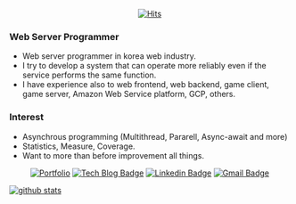 <div align=center>
 
[![Hits](https://hits.seeyoufarm.com/api/count/incr/badge.svg?url=https%3A%2F%2Fgithub.com%2Fedd1e-dev&count_bg=%2376BFE6&title_bg=%237D7D79&icon=&icon_color=%23E7E7E7&title=view&edge_flat=true)](https://hits.seeyoufarm.com)

</div>

### Web Server Programmer

- Web server programmer in korea web industry.
- I try to develop a system that can operate more reliably even if the service performs the same function.
- I have experience also to web frontend, web backend, game client, game server, Amazon Web Service platform, GCP, others.

### Interest

- Asynchrous programming (Multithread, Pararell, Async-await and more)
- Statistics, Measure, Coverage.
- Want to more than before improvement all things.

<div align=center>

[![Portfolio](https://img.shields.io/badge/Portfolio-%23000000.svg?style=flat-square&logoColor=white&logo=firefox&logoColor=#FF7139&link=https://edd1e.oopy.io)](https://edd1e.oopy.io)
[![Tech Blog Badge](http://img.shields.io/badge/-Tech%20blog-black?style=flat-square&logo=github&link=https://edd1e.tistory.com/)](https://edd1e.tistory.com/) 
[![Linkedin Badge](https://img.shields.io/badge/-LinkedIn-blue?style=flat-square&logo=Linkedin&logoColor=white&link=https://www.linkedin.com/in/sangwoo-kang-1b00b6214/)](https://www.linkedin.com/in/sangwoo-kang-1b00b6214/) 
[![Gmail Badge](https://img.shields.io/badge/-Gmail-d14836?style=flat-square&logo=Gmail&logoColor=white&link=mailto:sangwoo98.kang@gmail.com)](mailto:sangwoo98.kang@gmail.com)

</div>

[![github stats](https://github-readme-stats.vercel.app/api?username=edd1e-dev)](https://github.com/edd1e-dev)
